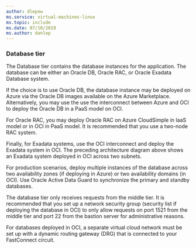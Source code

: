 ```yaml
---
author: dlepow
ms.service: virtual-machines-linux
ms.topic: include
ms.date: 07/10/2019
ms.author: danlep
---
```

### Database tier

The Database tier contains the database instances for the application. The database can be either an Oracle DB, Oracle RAC, or Oracle Exadata Database system. 

If the choice is to use Oracle DB, the database instance may be deployed on Azure via the Oracle DB images available on the Azure Marketplace. Alternatively, you may use the use the interconnect between Azure and OCI to deploy the Oracle DB in a PaaS model on OCI.

For Oracle RAC, you may deploy Oracle RAC on Azure CloudSimple in IaaS model or in OCI in PaaS model. It is recommended that you use a two-node RAC system. 

Finally, for Exadata systems, use the OCI interconnect and deploy the Exadata system in OCI. The preceding architecture diagram above shows an Exadata system deployed in OCI across two subnets.

For production scenarios, deploy multiple instances of the database across two availability zones (if deploying in Azure) or two availability domains (in OCI). Use Oracle Active Data Guard to synchronize the primary and standby databases.

The database tier only receives requests from the middle tier. It is recommended that you set up a network security group (security list if deploying the database in OCI) to only allow requests on port 1521 from the middle tier and port 22 from the bastion server for administrative reasons.

For databases deployed in OCI, a separate virtual cloud network must be set up with a dynamic routing gateway (DRG) that is connected to your FastConnect circuit.